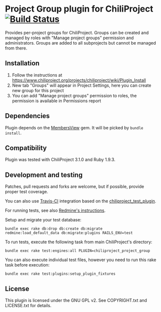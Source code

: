 # Project Group plugin for ChiliProject [![Build Status](https://secure.travis-ci.org/jnv/chiliproject_project_group.png?branch=master)](http://travis-ci.org/jnv/chiliproject_project_group)

Provides per-project groups for ChiliProject. Groups can be created and managed by roles with "Manage project groups" permission and administrators. Groups are added to all subprojects but cannot be managed from there.

## Installation

1. Follow the instructions at https://www.chiliproject.org/projects/chiliproject/wiki/Plugin_Install
2. New tab "Groups" will appear in Project Settings, here you can create new group for this project
3. You can add "Manage project groups" permission to roles, the permission is available in Permissions report

## Dependencies

Plugin depends on the [MembersView](https://github.com/jnv/chiliproject_members_view) gem. It will be picked by `bundle install`.

## Compatibility

Plugin was tested with ChiliProject 3.1.0 and Ruby 1.9.3.

## Development and testing

Patches, pull requests and forks are welcome, but if possible, provide proper test coverage.

You can also use [Travis-CI](http://travis-ci.org/) integration based on the [chiliproject_test_plugin](https://github.com/jnv/chiliproject_test_plugin).

For running tests, see also [Redmine's instructions](http://www.redmine.org/projects/redmine/wiki/Plugin_Tutorial#Running-test).

Setup and migrate your test database:

```
bundle exec rake db:drop db:create db:migrate redmine:load_default_data db:migrate:plugins RAILS_ENV=test
```

To run tests, execute the following task from main ChiliProject's directory:

```
bundle exec rake test:engines:all PLUGIN=chiliproject_project_group
```

You can also execute individual test files, however you need to run this rake task before execution:

```
bundle exec rake test:plugins:setup_plugin_fixtures
```

## License

This plugin is licensed under the GNU GPL v2. See COPYRIGHT.txt and LICENSE.txt for details.
